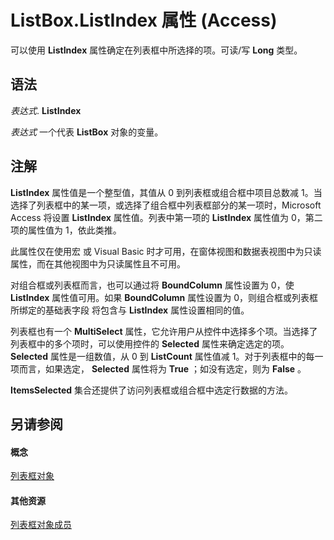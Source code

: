 
# ListBox.ListIndex 属性 (Access)

可以使用  **ListIndex** 属性确定在列表框中所选择的项。可读/写 **Long** 类型。


## 语法

 _表达式_. **ListIndex**

 _表达式_ 一个代表 **ListBox** 对象的变量。


## 注解

 **ListIndex** 属性值是一个整型值，其值从 0 到列表框或组合框中项目总数减 1。当选择了列表框中的某一项，或选择了组合框中列表框部分的某一项时，Microsoft Access 将设置 **ListIndex** 属性值。列表中第一项的 **ListIndex** 属性值为 0，第二项的属性值为 1，依此类推。

此属性仅在使用宏 或 Visual Basic 时才可用，在窗体视图和数据表视图中为只读属性，而在其他视图中为只读属性且不可用。

对组合框或列表框而言，也可以通过将  **BoundColumn** 属性设置为 0，使 **ListIndex** 属性值可用。如果 **BoundColumn** 属性设置为 0，则组合框或列表框所绑定的基础表字段 将包含与 **ListIndex** 属性设置相同的值。

列表框也有一个  **MultiSelect** 属性，它允许用户从控件中选择多个项。当选择了列表框中的多个项时，可以使用控件的 **Selected** 属性来确定选定的项。 **Selected** 属性是一组数值，从 0 到 **ListCount** 属性值减 1。对于列表框中的每一项而言，如果选定， **Selected** 属性将为 **True** ；如没有选定，则为 **False** 。

 **ItemsSelected** 集合还提供了访问列表框或组合框中选定行数据的方法。


## 另请参阅


#### 概念


[列表框对象](6bc00755-34e7-4fc2-8e72-40dae2010dd8.md)
#### 其他资源


[列表框对象成员](d87ad51b-9a46-21f3-f6d6-ef98ea8aaf6d.md)